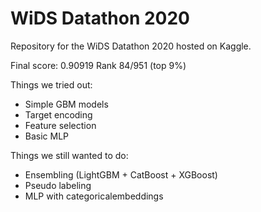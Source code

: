 # WiDS Datathon 2020
Repository for the WiDS Datathon 2020 hosted on Kaggle.

Final score: 0.90919
Rank 84/951 (top 9%)

Things we tried out:
- Simple GBM models
- Target encoding
- Feature selection
- Basic MLP

Things we still wanted to do:
- Ensembling (LightGBM + CatBoost + XGBoost)
- Pseudo labeling
- MLP with categoricalembeddings
